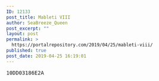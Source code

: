 ```yaml
---
ID: 12133
post_title: Mableti VIII
author: SeaBreeze_Queen
post_excerpt: ""
layout: post
permalink: >
  https://portalrepository.com/2019/04/25/mableti-viii/
published: true
post_date: 2019-04-25 16:19:01
---
```

<pre>10DD03186E2A</pre>